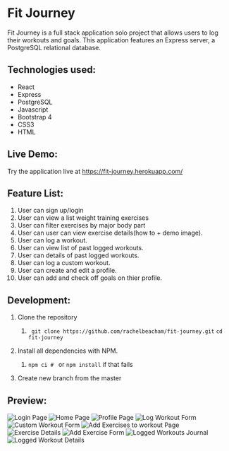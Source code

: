 # Fit Journey

Fit Journey is a full stack application solo project that allows users to log their workouts and goals.  This application features an Express server, a PostgreSQL relational database. 

## Technologies used:

* React
* Express
* PostgreSQL
* Javascript
* Bootstrap 4
* CSS3
* HTML


## Live Demo:

Try the application live at https://fit-journey.herokuapp.com/

## Feature List:

1. User can sign up/login
1. User can view a list weight training exercises
1. User can filter exercises by major body part
1. User can user can view exercise details(how to + demo image).
1. User can log a workout.
1. User can view list of past logged workouts.
1. User can details of past logged workouts.
1. User can log a custom workout.
1. User can create and edit a profile.
1. User can add and check off goals on thier profile.

## Development:

1. Clone the repository
    1. ``` git clone https://github.com/rachelbeacham/fit-journey.git```
          ```cd fit-journey ```
1. Install all dependencies with NPM.
    1. ```npm ci # ``` or  ``` npm install ``` if that fails

1. Create new branch from the master

## Preview:

![Login Page](/server/public/images/Login-screen.png)
![Home Page](/server/public/images/home-page.png)
![Profile Page](/server/public/images/profile-page.png)
![Log Workout Form](/server/public/images/log-workout-form.png)
![Custom Workout Form](/server/public/images/custom-workout-form.png)
![Add Exercises to workout Page](/server/public/images/add-exercises-workout-page.png)
![Exercise Details](/server/public/images/exercise-details.png)
![Add Exercise Form](/server/public/images/add-exercise-form.png)
![Logged Workouts Journal](/server/public/images/logged-workouts-journal.png)
![Logged Workout Details](/server/public/images/logged-workout-details.png)
